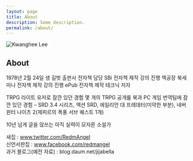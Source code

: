 ```yaml
---
layout: page
title: About
description: Some description.
permalink: /about/
---
```


<img itemprop="image" class="img-rounded" src="https://avatars2.githubusercontent.com/u/42578157?s=460&v=4" alt="Kwanghee Lee">

## About

1978년 2월 24일 생
길벗 출판사 전자책 담당
SBi 전자책 제작 강의 진행
책공장 북세미나 전자책 제작 강의 진행
ePub 전자책 제작 테크닉 저자

TRPG 라이트 유저로 잠깐 있던 경험
몇 개의 TRPG 공개룰 북과 PC 게임 번역팀에 잠깐 있던 경험
– SRD 3.4 시리즈, 액션 SRD, 에일리언 대 프레데터(미약한 부분), 네버윈터 나이츠 2(제피르의 폭풍 서브 퀘스트 1개)

10년 넘게 글을 않쓰는 아직 실력이 모자른 소설가

새집 : www.twitter.com/RedmAngel  
신언서판집 : www.facebook.com/redmangel  
과거 블로그(예전 자료) : blog.daum.net/jijabella
